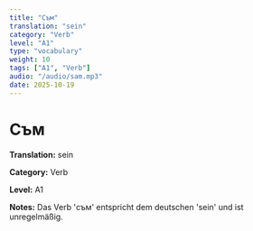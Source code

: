 ```yaml
---
title: "Съм"
translation: "sein"
category: "Verb"
level: "A1"
type: "vocabulary"
weight: 10
tags: ["A1", "Verb"]
audio: "/audio/sam.mp3"
date: 2025-10-19
---
```


# Съм

**Translation:** sein

**Category:** Verb

**Level:** A1

**Notes:** Das Verb 'съм' entspricht dem deutschen 'sein' und ist unregelmäßig.

